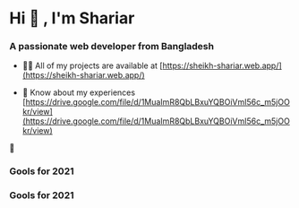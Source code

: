 <h1 align="start">Hi <span style={color:"orange"}> 🙌 </span>, I'm Shariar</h1>
<h3 align="start">A passionate web developer from Bangladesh</h3>

- 👨‍💻 All of my projects are available at [https://sheikh-shariar.web.app/](https://sheikh-shariar.web.app/)

- 📄 Know about my experiences [https://drive.google.com/file/d/1MuaImR8QbLBxuYQBOiVmI56c_m5jOOkr/view](https://drive.google.com/file/d/1MuaImR8QbLBxuYQBOiVmI56c_m5jOOkr/view)

🚀<h3 align="start">Gools for 2021</h3>

<h3 align="start">Gools for 2021</h3>
